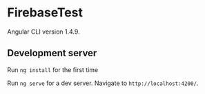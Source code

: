 # FirebaseTest

Angular CLI version 1.4.9.

## Development server

Run `ng install` for the first time

Run `ng serve` for a dev server. Navigate to `http://localhost:4200/`. 

